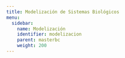 ```yaml
---
title: Modelización de Sistemas Biológicos
menu:
  sidebar:
    name: Modelización
    identifier: modelizacion
    parent: masterbc
    weight: 200
---
```

